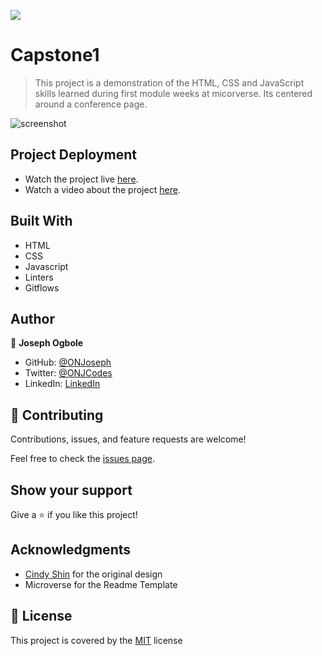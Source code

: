 ![](https://img.shields.io/badge/Microverse-blueviolet)

# Capstone1

> This project is a demonstration of the HTML, CSS and JavaScript skills learned during first module weeks at micorverse.
> Its centered around a conference page.

![screenshot]()


## Project Deployment

- Watch the project live [here]().
- Watch a video about the project [here](https://www.loom.com/share/ae807f1bbc114080ad04c1237c0bbcca).

## Built With

- HTML
- CSS
- Javascript
- Linters
- Gitflows

## Author

👤 **Joseph Ogbole**

- GitHub: [@ONJoseph](https://github.com/ONJoseph)
- Twitter: [@ONJCodes](https://twitter.com/ONJCodes)
- LinkedIn: [LinkedIn](https://www.linkedin.com/in/o-n-joseph-ba8425147/)

## 🤝 Contributing

Contributions, issues, and feature requests are welcome!

Feel free to check the [issues page](https://github.com/ONJoseph/Capstone1/issues).

## Show your support

Give a ⭐️ if you like this project!

## Acknowledgments

- [Cindy Shin](https://www.behance.net/adagio07) for the original design
- Microverse for the Readme Template

## 📝 License

This project is covered by the [MIT](/LICENSE) license
